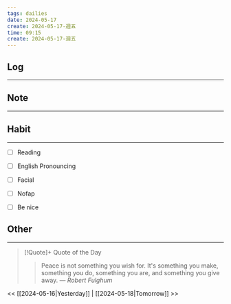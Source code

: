 ```yaml
---
tags: dailies  
date: 2024-05-17
create: 2024-05-17-週五
time: 09:15
create: 2024-05-17-週五
---
```


## Log
---


## Note
---


## Habit
---
- [ ] Reading
- [ ] English Pronouncing
- [ ] Facial
- [ ] Nofap
- [ ] Be nice


## Other
---

> [!Quote]+ Quote of the Day
> > Peace is not something you wish for. It's something you make, something you do, something you are, and something you give away.
> — <cite>Robert Fulghum</cite>

<< [[2024-05-16|Yesterday]] | [[2024-05-18|Tomorrow]] >>